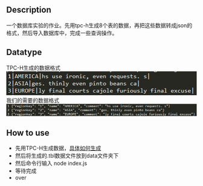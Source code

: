 ## Description
一个数据库实验的作业。先用tpc-h生成8个表的数据，再把这些数据转成json的格式，然后导入数据库中，完成一些查询操作。

## Datatype
TPC-H生成的数据格式<br>
![Alt text](./images/datatype.png)
我们的需要的数据格式<br>
![Alt text](./images/datatype2.png)

## How to use
+ 先用TPC-H生成数据，[具体如何生成](http://blog.csdn.net/leixingbang1989/article/details/8766047%20%22%E5%85%B7%E4%BD%93%E5%A6%82%E4%BD%95%E7%94%9F%E6%88%90%E2%80%9C)
+ 然后将生成的.tbl数据文件放到data文件夹下
+ 然后命令行输入 node index.js
+ 等待完成
+ over
